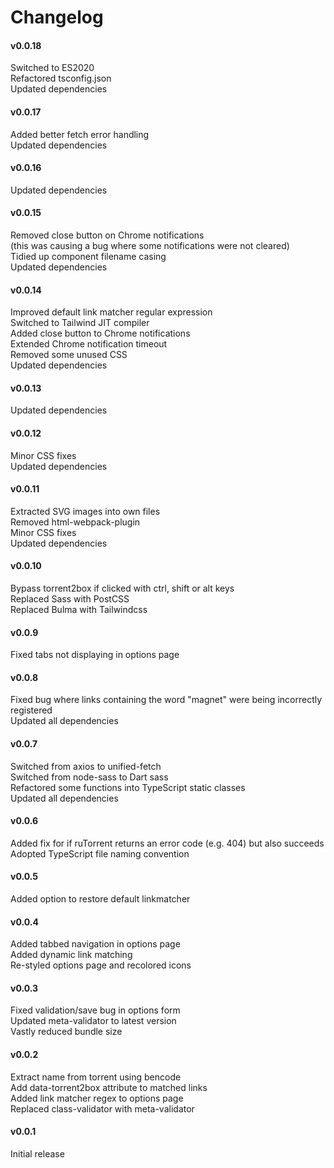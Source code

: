 # Changelog
#### v0.0.18
Switched to ES2020<br/>
Refactored tsconfig.json<br/>
Updated dependencies<br/>
#### v0.0.17
Added better fetch error handling<br/>
Updated dependencies<br/>
#### v0.0.16
Updated dependencies<br/>
#### v0.0.15
Removed close button on Chrome notifications<br/>
(this was causing a bug where some notifications were not cleared)<br/>
Tidied up component filename casing<br/>
Updated dependencies<br/>
#### v0.0.14
Improved default link matcher regular expression<br/>
Switched to Tailwind JIT compiler<br/>
Added close button to Chrome notifications<br/>
Extended Chrome notification timeout<br/>
Removed some unused CSS<br/>
Updated dependencies<br/>
#### v0.0.13
Updated dependencies<br/>
#### v0.0.12
Minor CSS fixes<br/>
Updated dependencies<br/>
#### v0.0.11
Extracted SVG images into own files<br/>
Removed html-webpack-plugin<br/>
Minor CSS fixes<br/>
Updated dependencies<br/>
#### v0.0.10
Bypass torrent2box if clicked with ctrl, shift or alt keys<br/>
Replaced Sass with PostCSS<br/>
Replaced Bulma with Tailwindcss<br/>
#### v0.0.9
Fixed tabs not displaying in options page
#### v0.0.8
Fixed bug where links containing the word "magnet" were being incorrectly registered<br/>
Updated all dependencies<br/>
#### v0.0.7
Switched from axios to unified-fetch<br/>
Switched from node-sass to Dart sass<br/>
Refactored some functions into TypeScript static classes<br/>
Updated all dependencies<br/>
#### v0.0.6
Added fix for if ruTorrent returns an error code
(e.g. 404) but also succeeds<br/>
Adopted TypeScript file naming convention<br/>
#### v0.0.5
Added option to restore default linkmatcher<br/>
#### v0.0.4
Added tabbed navigation in options page<br/>
Added dynamic link matching<br/>
Re-styled options page and recolored icons<br/>
#### v0.0.3
Fixed validation/save bug in options form<br/>
Updated meta-validator to latest version<br/>
Vastly reduced bundle size<br/>
#### v0.0.2
Extract name from torrent using bencode<br/>
Add data-torrent2box attribute to matched links<br/>
Added link matcher regex to options page<br/>
Replaced class-validator with meta-validator<br/>
#### v0.0.1
Initial release<br/>
